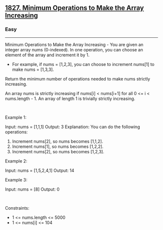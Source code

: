 <h2><a href="https://leetcode.com/problems/minimum-operations-to-make-the-array-increasing/">1827. Minimum Operations to Make the Array Increasing</a></h2><h3>Easy</h3><hr>Minimum Operations to Make the Array Increasing - You are given an integer array nums (0-indexed). In one operation, you can choose an element of the array and increment it by 1.

 * For example, if nums = [1,2,3], you can choose to increment nums[1] to make nums = [1,3,3].

Return the minimum number of operations needed to make nums strictly increasing.

An array nums is strictly increasing if nums[i] < nums[i+1] for all 0 <= i < nums.length - 1. An array of length 1 is trivially strictly increasing.

 

Example 1:


Input: nums = [1,1,1]
Output: 3
Explanation: You can do the following operations:
1) Increment nums[2], so nums becomes [1,1,2].
2) Increment nums[1], so nums becomes [1,2,2].
3) Increment nums[2], so nums becomes [1,2,3].


Example 2:


Input: nums = [1,5,2,4,1]
Output: 14


Example 3:


Input: nums = [8]
Output: 0


 

Constraints:

 * 1 <= nums.length <= 5000
 * 1 <= nums[i] <= 104